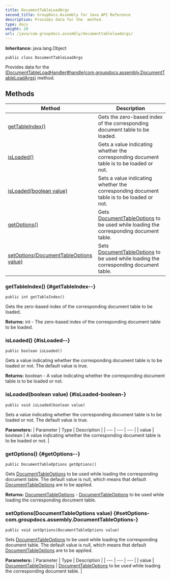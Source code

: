 ```yaml
---
title: DocumentTableLoadArgs
second_title: GroupDocs.Assembly for Java API Reference
description: Provides data for the  method.
type: docs
weight: 20
url: /java/com.groupdocs.assembly/documenttableloadargs/
---
```

**Inheritance:**
java.lang.Object
```
public class DocumentTableLoadArgs
```

Provides data for the [IDocumentTableLoadHandler\#handle(com.groupdocs.assembly.DocumentTableLoadArgs)](../../com.groupdocs.assembly/idocumenttableloadhandler\#handle-com.groupdocs.assembly.DocumentTableLoadArgs-) method.
## Methods

| Method | Description |
| --- | --- |
| [getTableIndex()](#getTableIndex--) | Gets the zero-based index of the corresponding document table to be loaded. |
| [isLoaded()](#isLoaded--) | Gets a value indicating whether the corresponding document table is to be loaded or not. |
| [isLoaded(boolean value)](#isLoaded-boolean-) | Sets a value indicating whether the corresponding document table is to be loaded or not. |
| [getOptions()](#getOptions--) | Gets [DocumentTableOptions](../../com.groupdocs.assembly/documenttableoptions) to be used while loading the corresponding document table. |
| [setOptions(DocumentTableOptions value)](#setOptions-com.groupdocs.assembly.DocumentTableOptions-) | Sets [DocumentTableOptions](../../com.groupdocs.assembly/documenttableoptions) to be used while loading the corresponding document table. |
### getTableIndex() {#getTableIndex--}
```
public int getTableIndex()
```


Gets the zero-based index of the corresponding document table to be loaded.

**Returns:**
int - The zero-based index of the corresponding document table to be loaded.
### isLoaded() {#isLoaded--}
```
public boolean isLoaded()
```


Gets a value indicating whether the corresponding document table is to be loaded or not. The default value is true.

**Returns:**
boolean - A value indicating whether the corresponding document table is to be loaded or not.
### isLoaded(boolean value) {#isLoaded-boolean-}
```
public void isLoaded(boolean value)
```


Sets a value indicating whether the corresponding document table is to be loaded or not. The default value is true.

**Parameters:**
| Parameter | Type | Description |
| --- | --- | --- |
| value | boolean | A value indicating whether the corresponding document table is to be loaded or not. |

### getOptions() {#getOptions--}
```
public DocumentTableOptions getOptions()
```


Gets [DocumentTableOptions](../../com.groupdocs.assembly/documenttableoptions) to be used while loading the corresponding document table. The default value is null, which means that default [DocumentTableOptions](../../com.groupdocs.assembly/documenttableoptions) are to be applied.

**Returns:**
[DocumentTableOptions](../../com.groupdocs.assembly/documenttableoptions) - [DocumentTableOptions](../../com.groupdocs.assembly/documenttableoptions) to be used while loading the corresponding document table.
### setOptions(DocumentTableOptions value) {#setOptions-com.groupdocs.assembly.DocumentTableOptions-}
```
public void setOptions(DocumentTableOptions value)
```


Sets [DocumentTableOptions](../../com.groupdocs.assembly/documenttableoptions) to be used while loading the corresponding document table. The default value is null, which means that default [DocumentTableOptions](../../com.groupdocs.assembly/documenttableoptions) are to be applied.

**Parameters:**
| Parameter | Type | Description |
| --- | --- | --- |
| value | [DocumentTableOptions](../../com.groupdocs.assembly/documenttableoptions) | [DocumentTableOptions](../../com.groupdocs.assembly/documenttableoptions) to be used while loading the corresponding document table. |

